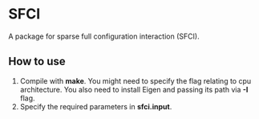 # SFCI

A package for sparse full configuration interaction (SFCI). 

## How to use

1. Compile with **make**. You might need to specify the flag relating to cpu architecture. You also need to install Eigen and passing its path via **-I** flag.
2. Specify the required parameters in **sfci.input**. 
